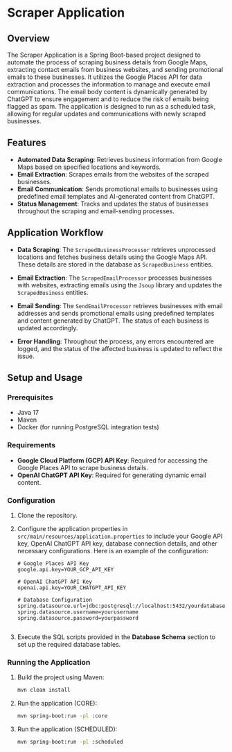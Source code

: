 # Scraper Application

## Overview

The Scraper Application is a Spring Boot-based project designed to automate the process of scraping business details from Google Maps, extracting contact emails from business websites, and sending promotional emails to these businesses. It utilizes the Google Places API for data extraction and processes the information to manage and execute email communications. The email body content is dynamically generated by ChatGPT to ensure engagement and to reduce the risk of emails being flagged as spam. The application is designed to run as a scheduled task, allowing for regular updates and communications with newly scraped businesses.

## Features

- **Automated Data Scraping**: Retrieves business information from Google Maps based on specified locations and keywords.
- **Email Extraction**: Scrapes emails from the websites of the scraped businesses.
- **Email Communication**: Sends promotional emails to businesses using predefined email templates and AI-generated content from ChatGPT.
- **Status Management**: Tracks and updates the status of businesses throughout the scraping and email-sending processes.

## Application Workflow

- **Data Scraping**: The `ScrapedBusinessProcessor` retrieves unprocessed locations and fetches business details using the Google Maps API. These details are stored in the database as `ScrapedBusiness` entities.

- **Email Extraction**: The `ScrapedEmailProcessor` processes businesses with websites, extracting emails using the `Jsoup` library and updates the `ScrapedBusiness` entities.

- **Email Sending**: The `SendEmailProcessor` retrieves businesses with email addresses and sends promotional emails using predefined templates and content generated by ChatGPT. The status of each business is updated accordingly.

- **Error Handling**: Throughout the process, any errors encountered are logged, and the status of the affected business is updated to reflect the issue.

## Setup and Usage

### Prerequisites

- Java 17
- Maven
- Docker (for running PostgreSQL integration tests)

### Requirements

- **Google Cloud Platform (GCP) API Key**: Required for accessing the Google Places API to scrape business details.
- **OpenAI ChatGPT API Key**: Required for generating dynamic email content.

### Configuration

1. Clone the repository.

2. Configure the application properties in `src/main/resources/application.properties` to include your Google API key, OpenAI ChatGPT API key, database connection details, and other necessary configurations. Here is an example of the configuration:

   ```properties
   # Google Places API Key
   google.api.key=YOUR_GCP_API_KEY

   # OpenAI ChatGPT API Key
   openai.api.key=YOUR_CHATGPT_API_KEY

   # Database Configuration
   spring.datasource.url=jdbc:postgresql://localhost:5432/yourdatabase
   spring.datasource.username=yourusername
   spring.datasource.password=yourpassword


3. Execute the SQL scripts provided in the **Database Schema** section to set up the required database tables.

### Running the Application

1. Build the project using Maven:

   ```bash
   mvn clean install

2. Run the application (CORE):

    ```bash
   mvn spring-boot:run -pl :core

3. Run the application (SCHEDULED):

    ```bash
   mvn spring-boot:run -pl :scheduled
